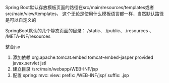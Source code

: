 Spring Boot默认存放模板页面的路径在src/main/resources/templates或者src/main/view/templates，
这个无论是使用什么模板语言都一样，当然默认路径是可以自定义的

SpringBoot默认的几个静态页面的目录：
/static、
/public、
/resources 、
/META-INF/resources

整合jsp
1. 添加依赖
    <dependency>
        <groupId>org.apache.tomcat.embed</groupId>
        <artifactId>tomcat-embed-jasper</artifactId>
        <scope>provided</scope>
    </dependency>
    <dependency>
        <groupId>javax.servlet</groupId>
        <artifactId>jstl</artifactId>
    </dependency>
2. 建立目录
    /src/main/webapp/WEB-INF/jsp
3. 配置
spring:
  mvc:
    view:
      prefix: /WEB-INF/jsp/
      suffix: .jsp


